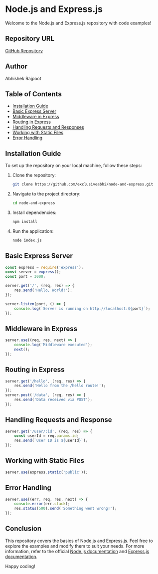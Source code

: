 # Node.js and Express.js

Welcome to the Node.js and Express.js repository with code examples!

## Repository URL
[GitHub Repository](https://github.com/exclusiveabhi/node-and-express.git)

## Author
Abhishek Rajpoot

## Table of Contents
- [Installation Guide](#installation-guide)
- [Basic Express Server](#basic-express-server)
- [Middleware in Express](#middleware-in-express)
- [Routing in Express](#routing-in-express)
- [Handling Requests and Responses](#handling-requests-and-responses)
- [Working with Static Files](#working-with-static-files)
- [Error Handling](#error-handling)

## Installation Guide

To set up the repository on your local machine, follow these steps:

1. Clone the repository:
    ```sh
    git clone https://github.com/exclusiveabhi/node-and-express.git
    ```

2. Navigate to the project directory:
    ```sh
    cd node-and-express
    ```

3. Install dependencies:
    ```sh
    npm install
    ```

4. Run the application:
    ```sh
    node index.js
    ```

## Basic Express Server

```javascript
const express = require('express');
const server = express();
const port = 3000;

server.get('/', (req, res) => {
    res.send('Hello, World!');
});

server.listen(port, () => {
    console.log(`Server is running on http://localhost:${port}`);
});
```

## Middleware in Express

```javascript
server.use((req, res, next) => {
    console.log('Middleware executed');
    next();
});
```

## Routing in Express

```javascript
server.get('/hello', (req, res) => {
    res.send('Hello from the /hello route!');
});
server.post('/data', (req, res) => {
    res.send('Data received via POST');
});
```

## Handling Requests and Response

```javascript
server.get('/user/:id', (req, res) => {
    const userId = req.params.id;
    res.send(`User ID is ${userId}`);
});
```

## Working with Static Files

```javascript
server.use(express.static('public'));
```

## Error Handling

```javascript
server.use((err, req, res, next) => {
    console.error(err.stack);
    res.status(500).send('Something went wrong!');
});
```

## Conclusion

This repository covers the basics of Node.js and Express.js. Feel free to explore the examples and modify them to suit your needs. For more information, refer to the official [Node.js documentation](https://nodejs.org/en) and [Express.js documentation](https://expressjs.com/).

Happy coding!